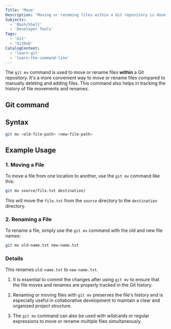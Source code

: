 ```yaml
---
Title: 'Move'
Description: 'Moving or renaming files within a Git repository is done with mv command.'
Subjects:
  - 'Bash/Shell'
  - 'Developer Tools'
Tags:
  - 'Git'
  - 'GitHub'
CatalogContent:
  - 'learn-git'
  - 'learn-the-command-line'
---
```


The `git mv` command is used to move or rename files **within** a Git repository. It's a more convenient way to move or rename files compared to manually deleting and adding files. This command also helps in tracking the history of file movements and renames.

## Git command

## Syntax

```bash
git mv <old-file-path> <new-file-path>
```

## Example Usage

### 1. Moving a File

To move a file from one location to another, use the `git mv` command like this:

```bash
git mv source/file.txt destination/
```

This will move the `file.txt` from the `source` directory to the `destination` directory.

### 2. Renaming a File

To rename a file, simply use the `git mv` command with the old and new file names:

```bash
git mv old-name.txt new-name.txt
```

### Details

This renames `old-name.txt` to `new-name.txt`.

1. It is essential to commit the changes after using `git mv` to ensure that the file moves and renames are properly tracked in the Git history.

2. Renaming or moving files with `git mv` preserves the file's history and is especially useful in collaborative development to maintain a clear and organized project structure.

3. The `git mv` command can also be used with wildcards or regular expressions to move or rename multiple files simultaneously.

